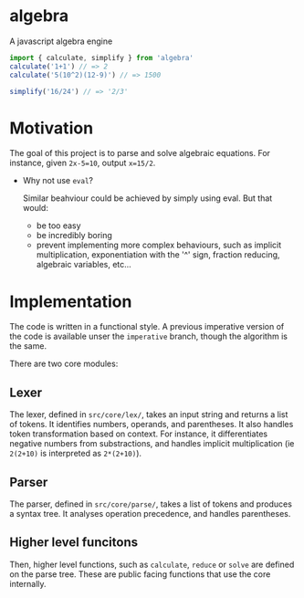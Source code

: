 # algebra
A javascript algebra engine
```js
import { calculate, simplify } from 'algebra'
calculate('1+1') // => 2
calculate('5(10^2)(12-9)') // => 1500

simplify('16/24') // => '2/3'
```
# Motivation
The goal of this project is to parse and solve algebraic equations.
For instance, given `2x-5=10`, output `x=15/2`.

- Why not use `eval`?

  Similar beahviour could be achieved by simply using eval. But that would:
  - be too easy
  - be incredibly boring
  - prevent implementing more complex behaviours, such as implicit multiplication, exponentiation with the '^' sign, fraction reducing, algebraic variables, etc...

# Implementation
The code is written in a functional style. A previous imperative version of the code is available unser the `imperative` branch, though the algorithm is the same.

There are two core modules:

## Lexer
The lexer, defined in `src/core/lex/`, takes an input string and returns a list of tokens.
It identifies numbers, operands, and parentheses.
It also handles token transformation based on context. For instance, it differentiates negative numbers from substractions, and handles implicit multiplication (ie `2(2+10)` is interpreted as `2*(2+10)`).

## Parser
The parser, defined in `src/core/parse/`, takes a list of tokens and produces a syntax tree.
It analyses operation precedence, and handles parentheses.

## Higher level funcitons
Then, higher level functions, such as `calculate`, `reduce` or `solve` are defined on the parse tree. These are public facing functions that use the core internally.
